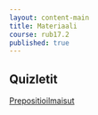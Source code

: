 ```yaml
---
layout: content-main
title: Materiaali
course: rub17.2
published: true
---
```


## Quizletit

[Prepositioilmaisut](https://quizlet.com/_d6efr8?x=1jqt&i=dz01n)

